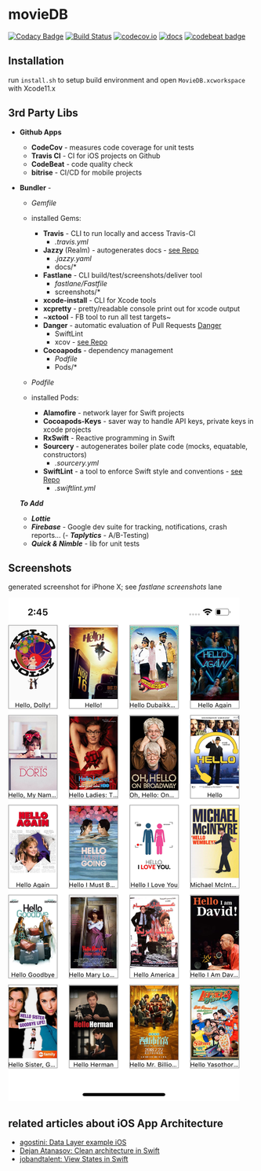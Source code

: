 # movieDB

[![Codacy Badge](https://api.codacy.com/project/badge/Grade/69558ebebfb448268be114e51d5e59ab)](https://app.codacy.com/manual/timstudt/movieDB?utm_source=github.com&utm_medium=referral&utm_content=timstudt/movieDB&utm_campaign=Badge_Grade_Settings)
[![Build Status](https://app.bitrise.io/app/723504d1a6209d2a/status.svg?token=v50jaMCSRO84AXOvEyocoQ&branch=master)](https://app.bitrise.io/app/723504d1a6209d2a) [![codecov.io](https://codecov.io/gh/timstudt/movieDB/branch/master/graphs/badge.svg)](https://codecov.io/gh/timstudt/movieDB/branch/master)
[![docs](https://cdn.rawgit.com/timstudt/movieDB/master/docs/badge.svg)](https://cdn.rawgit.com/timstudt/movieDB/master/docs/index.html)
[![codebeat badge](https://codebeat.co/badges/563bdbae-0ac9-47ee-9ca6-4affd9062d39)](https://codebeat.co/projects/github-com-timstudt-moviedb-master)

## Installation

run `install.sh` to setup build environment and open `MovieDB.xcworkspace` with Xcode11.x

## 3rd Party Libs
- **Github Apps**
  - **CodeCov** - measures code coverage for unit tests
  - **Travis CI** - CI for iOS projects on Github
  - **CodeBeat** - code quality check
  - **bitrise** - CI/CD for mobile projects

- **Bundler** -
  - *Gemfile*
  - installed Gems:
    - **Travis** - CLI to run locally and access Travis-CI
      - *.travis.yml*
    - **Jazzy** (Realm) - autogenerates docs - [see Repo](https://github.com/realm/jazzy)
      - *.jazzy.yaml*
      - docs/*
    - **Fastlane** - CLI build/test/screenshots/deliver tool
      - *fastlane/Fastfile*
      - screenshots/*
    - **xcode-install** - CLI for Xcode tools
    - **xcpretty** - pretty/readable console print out for xcode output
    - ~**xctool** - FB tool to run all test targets~
    - **Danger** - automatic evaluation of Pull Requests  [Danger](https://github.com/danger/danger)
      - SwiftLint
      - xcov - [see Repo](https://github.com/fastlane-community/xcov)
    - **Cocoapods** - dependency management
      - *Podfile*
      - Pods/*

  - *Podfile*
  - installed Pods:
    - **Alamofire** - network layer for Swift projects
    - **Cocoapods-Keys** - saver way to handle API keys, private keys in xcode projects
    - **RxSwift** - Reactive programming in Swift
    - **Sourcery** - autogenerates boiler plate code (mocks, equatable, constructors)
      - *.sourcery.yml*
    - **SwiftLint** -  a tool to enforce Swift style and conventions - [see Repo](https://github.com/realm/SwiftLint)
      - *.swiftlint.yml*

  ***To Add***
   - ***Lottie***
   - ***Firebase*** - Google dev suite for tracking, notifications, crash reports...
   (- ***Taplytics*** - A/B-Testing)
   - ***Quick & Nimble*** - lib for unit tests

## Screenshots
generated screenshot for iPhone X; see *fastlane screenshots* lane

![screen](screenshots/en-US/iPhone%20X-0Launch.png)

## related articles about iOS App Architecture
- [agostini: Data Layer example iOS](https://agostini.tech/2017/03/27/using-dependency-injection/)
- [Dejan Atanasov: Clean architecture in Swift](https://hackernoon.com/introducing-clean-swift-architecture-vip-770a639ad7bf)
- [jobandtalent: View States in Swift](https://jobandtalent.engineering/ios-architecture-an-state-container-based-approach-4f1a9b00b82e)
